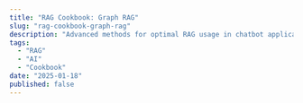 ```yaml
---
title: "RAG Cookbook: Graph RAG"
slug: "rag-cookbook-graph-rag"
description: "Advanced methods for optimal RAG usage in chatbot applications"
tags:
  - "RAG"
  - "AI"
  - "Cookbook"
date: "2025-01-18"
published: false
---
```

